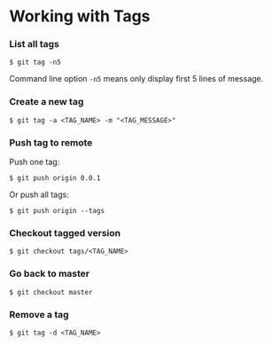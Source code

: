 # Working with Tags

### List all tags

```console
$ git tag -n5
```
Command line option `-n5` means only display first 5 lines of message.

### Create a new tag

```console
$ git tag -a <TAG_NAME> -m "<TAG_MESSAGE>"
```

### Push tag to remote
Push one tag:
```console
$ git push origin 0.0.1
```

Or push all tags:
```console
$ git push origin --tags
```

### Checkout tagged version

```console
$ git checkout tags/<TAG_NAME>
```

### Go back to master

```console
$ git checkout master
```

### Remove a tag

```console
$ git tag -d <TAG_NAME>
```
